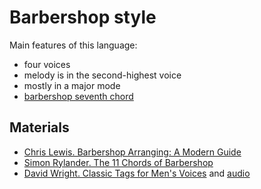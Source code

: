 Barbershop style
===

Main features of this language:
- four voices
- melody is in the second-highest voice
- mostly in a major mode
- [barbershop seventh chord](https://en.wikipedia.org/wiki/Harmonic_seventh_chord)

Materials
---
- [Chris Lewis. Barbershop Arranging: A Modern Guide](https://medium.com/barbershop-arranging-a-modern-guide)
- [Simon Rylander. The 11 Chords of Barbershop](https://www.sunshinetracks.com/chords.pdf)
- [David Wright. Classic Tags for Men's Voices](https://files.barbershop.org/PDFs/Barbershop-Tags/Classic-Tag-Songbook.pdf) and [audio](https://www.barbershoptags.com/Classic-Tags)
